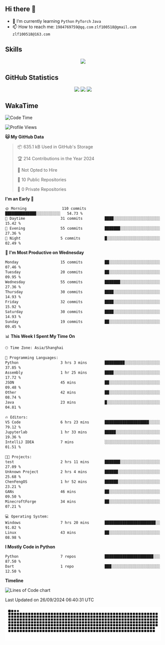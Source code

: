 ## Hi there 👋

- 🌱 I’m currently learning `Python` `PyTorch` `Java`
- 📫 How to reach me: `1984769759@qq.com` `zlf100518@gmail.com` `zlf100518@163.com`

## Skills
<div align="center"> <img src="https://skillicons.dev/icons?i=python,linux,git,github,html,css,js" /> </div>

## GitHub Statistics

<div align="center">
  <img src="https://github-readme-stats.vercel.app/api?username=mrcchenfeng&show_icons=true&theme=tokyonight" />
  <img src="https://github-readme-stats.vercel.app/api/top-langs/?username=mrcchenfeng&show_icons=true&theme=tokyonight" />
  <img src="https://github-readme-activity-graph.vercel.app/graph?username=mrcchenfeng&theme=xcode" />
</div>

## WakaTime

<!--START_SECTION:waka-->
![Code Time](http://img.shields.io/badge/Code%20Time-110%20hrs%2039%20mins-blue)

![Profile Views](http://img.shields.io/badge/Profile%20Views-3-blue)

**🐱 My GitHub Data** 

> 📦 635.1 kB Used in GitHub's Storage 
 > 
> 🏆 214 Contributions in the Year 2024
 > 
> 🚫 Not Opted to Hire
 > 
> 📜 10 Public Repositories 
 > 
> 🔑 0 Private Repositories 
 > 
**I'm an Early 🐤** 

```text
🌞 Morning                110 commits         ██████████████░░░░░░░░░░░   54.73 % 
🌆 Daytime                31 commits          ████░░░░░░░░░░░░░░░░░░░░░   15.42 % 
🌃 Evening                55 commits          ███████░░░░░░░░░░░░░░░░░░   27.36 % 
🌙 Night                  5 commits           █░░░░░░░░░░░░░░░░░░░░░░░░   02.49 % 
```
📅 **I'm Most Productive on Wednesday** 

```text
Monday                   15 commits          ██░░░░░░░░░░░░░░░░░░░░░░░   07.46 % 
Tuesday                  20 commits          ██░░░░░░░░░░░░░░░░░░░░░░░   09.95 % 
Wednesday                55 commits          ███████░░░░░░░░░░░░░░░░░░   27.36 % 
Thursday                 30 commits          ████░░░░░░░░░░░░░░░░░░░░░   14.93 % 
Friday                   32 commits          ████░░░░░░░░░░░░░░░░░░░░░   15.92 % 
Saturday                 30 commits          ████░░░░░░░░░░░░░░░░░░░░░   14.93 % 
Sunday                   19 commits          ██░░░░░░░░░░░░░░░░░░░░░░░   09.45 % 
```


📊 **This Week I Spent My Time On** 

```text
🕑︎ Time Zone: Asia/Shanghai

💬 Programming Languages: 
Python                   3 hrs 3 mins        █████████░░░░░░░░░░░░░░░░   37.85 % 
Assembly                 1 hr 25 mins        ████░░░░░░░░░░░░░░░░░░░░░   17.72 % 
JSON                     45 mins             ██░░░░░░░░░░░░░░░░░░░░░░░   09.48 % 
Other                    42 mins             ██░░░░░░░░░░░░░░░░░░░░░░░   08.74 % 
Java                     23 mins             █░░░░░░░░░░░░░░░░░░░░░░░░   04.81 % 

🔥 Editors: 
VS Code                  6 hrs 23 mins       ████████████████████░░░░░   79.12 % 
Jupyterlab               1 hr 33 mins        █████░░░░░░░░░░░░░░░░░░░░   19.36 % 
IntelliJ IDEA            7 mins              ░░░░░░░░░░░░░░░░░░░░░░░░░   01.51 % 

🐱‍💻 Projects: 
test                     2 hrs 11 mins       ███████░░░░░░░░░░░░░░░░░░   27.09 % 
Unknown Project          2 hrs 4 mins        ██████░░░░░░░░░░░░░░░░░░░   25.68 % 
ChenFengOS               1 hr 52 mins        ██████░░░░░░░░░░░░░░░░░░░   23.21 % 
GANs                     46 mins             ██░░░░░░░░░░░░░░░░░░░░░░░   09.50 % 
MinecroftForge           34 mins             ██░░░░░░░░░░░░░░░░░░░░░░░   07.21 % 

💻 Operating System: 
Windows                  7 hrs 20 mins       ███████████████████████░░   91.02 % 
Linux                    43 mins             ██░░░░░░░░░░░░░░░░░░░░░░░   08.98 % 
```

**I Mostly Code in Python** 

```text
Python                   7 repos             ██████████████████████░░░   87.50 % 
Dart                     1 repo              ███░░░░░░░░░░░░░░░░░░░░░░   12.50 % 
```



**Timeline**

![Lines of Code chart](https://raw.githubusercontent.com/mrcchenfeng/mrcchenfeng/main/assets/bar_graph.png)


 Last Updated on 26/09/2024 06:40:31 UTC
<!--END_SECTION:waka-->

<div align="center"><img src="./assets/github-snake-dark.svg" /></div>
